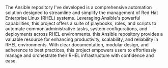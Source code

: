 The Ansible repository I've developed is a comprehensive automation solution designed to streamline and simplify the management of Red Hat Enterprise Linux (RHEL) systems. Leveraging Ansible's powerful capabilities, this project offers a suite of playbooks, roles, and scripts to automate common administrative tasks, system configurations, and deployments across RHEL environments. this Ansible repository provides a valuable resource for enhancing productivity, scalability, and reliability in RHEL environments. With clear documentation, modular design, and adherence to best practices, this project empowers users to effortlessly manage and orchestrate their RHEL infrastructure with confidence and ease.





